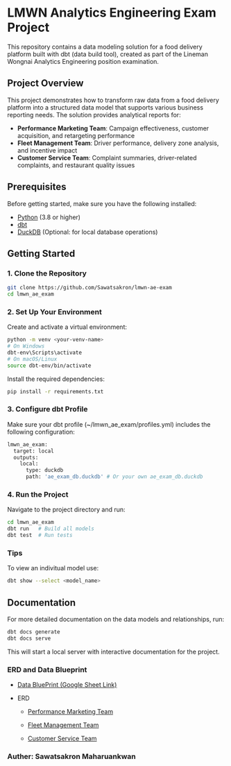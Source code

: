 # LMWN Analytics Engineering Exam Project

This repository contains a data modeling solution for a food delivery platform built with dbt (data build tool), created as part of the Lineman Wongnai Analytics Engineering position examination.

## Project Overview

This project demonstrates how to transform raw data from a food delivery platform into a structured data model that supports various business reporting needs. The solution provides analytical reports for:

- **Performance Marketing Team**: Campaign effectiveness, customer acquisition, and retargeting performance
- **Fleet Management Team**: Driver performance, delivery zone analysis, and incentive impact
- **Customer Service Team**: Complaint summaries, driver-related complaints, and restaurant quality issues

## Prerequisites

Before getting started, make sure you have the following installed:

- [Python](https://www.python.org/downloads/) (3.8 or higher)
- [dbt](https://docs.getdbt.com/docs/installation)
- [DuckDB](https://duckdb.org/docs/installation/) (Optional: for local database operations)

## Getting Started

### 1. Clone the Repository

```bash
git clone https://github.com/Sawatsakron/lmwn-ae-exam
cd lmwn_ae_exam
```

### 2. Set Up Your Environment
Create and activate a virtual environment:

```bash
python -m venv <your-venv-name>
# On Windows
dbt-env\Scripts\activate
# On macOS/Linux
source dbt-env/bin/activate
```
Install the required dependencies:

```bash
pip install -r requirements.txt
```

### 3. Configure dbt Profile
Make sure your dbt profile (~/lmwn_ae_exam/profiles.yml) includes the following configuration:

```bash
lmwn_ae_exam:
  target: local
  outputs:
    local:
      type: duckdb
      path: 'ae_exam_db.duckdb' # Or your own ae_exam_db.duckdb
```

### 4. Run the Project
Navigate to the project directory and run:

```bash
cd lmwn_ae_exam
dbt run   # Build all models
dbt test  # Run tests
```
### Tips 
To view an indivitual model use:

```bash
dbt show --select <model_name>
```

## Documentation
For more detailed documentation on the data models and relationships, run:

```bash
dbt docs generate
dbt docs serve
```
This will start a local server with interactive documentation for the project.

### ERD and Data Blueprint

- [Data BluePrint (Google Sheet Link)](https://docs.google.com/spreadsheets/d/1t9mdWPSbq29gVbXXHmJ_IyeCGajlUzm99QUgXFEDN_w/edit?usp=sharing)

- ERD
  - [Performance Marketing Team](https://dbdiagram.io/d/Performance-Marketing-Team-682271d85b2fc4582f492240)

  - [Fleet Management Team](https://dbdiagram.io/d/Fleet-Management-Team-6825a39e5b2fc4582fb800a7)

  - [Customer Service Team](https://dbdiagram.io/d/Customer-Service-Team-6825a57e5b2fc4582fb85479)






### Auther: Sawatsakron Maharuankwan